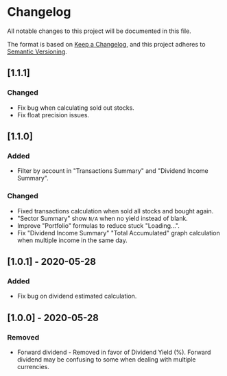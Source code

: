 # Changelog
All notable changes to this project will be documented in this file.

The format is based on [Keep a Changelog](https://keepachangelog.com/en/1.0.0/),
and this project adheres to [Semantic Versioning](https://semver.org/spec/v2.0.0.html).

## [1.1.1]
### Changed
- Fix bug when calculating sold out stocks.
- Fix float precision issues.

## [1.1.0]
### Added
- Filter by account in "Transactions Summary" and "Dividend Income Summary".
### Changed
- Fixed transactions calculation when sold all stocks and bought again.
- "Sector Summary" show `N/A` when no yield instead of blank.
- Improve "Portfolio" formulas to reduce stuck "Loading...".
- Fix "Dividend Income Summary" "Total Accumulated" graph calculation when multiple income in the same day.

## [1.0.1] - 2020-05-28
### Added
- Fix bug on dividend estimated calculation.

## [1.0.0] - 2020-05-28
### Removed
- Forward dividend - Removed in favor of Dividend Yield (%). Forward dividend may be confusing to some when dealing with multiple currencies.